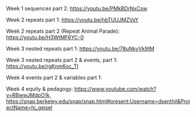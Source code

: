 Week 1 sequences part 2: https://youtu.be/PMkBDrNxCsw

Week 2 repeats part 1: https://youtu.be/hbTUUJMZVsY

Week 2 repeats part 2 (Repeat Animal Parade): https://youtu.be/H3WtMF6YC-0

Week 3 nested repeats part 1: https://youtu.be/78uNkyVk9tM

Week 3 nested repeats part 2 & events, part 1: https://youtu.be/rgKnm6oc_TI

Week 4 events part 2 & variables part 1: 

Week 4 equity & pedagogy: https://www.youtube.com/watch?v=RBwwJMdpO1k, https://snap.berkeley.edu/snap/snap.html#present:Username=dsenthil&ProjectName=hi_geisel







